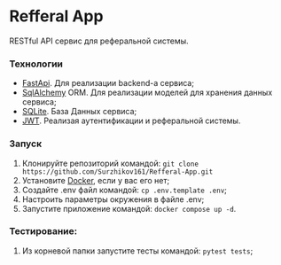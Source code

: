 # Refferal App

RESTful API сервис для реферальной системы.

### Технологии

- [FastApi](https://fastapi.tiangolo.com/). Для реализации backend-а сервиса;
- [SqlAlchemy](https://www.sqlalchemy.org/) ORM. Для реализации моделей для хранения данных сервиса;
- [SQLite](https://www.sqlite.org/). База Данных сервиса;
- [JWT](https://jwt.io/). Реализая аутентификации и реферальной системы.

### Запуск

1. Клонируйте репозиторий
   командой: `git clone https://github.com/Surzhikov161/Refferal-App.git`
2. Установите [Docker](https://docs.docker.com/engine/install/), если у вас его нет;
3. Создайте .env файл командой: `cp .env.template .env`;
4. Настроить параметры окружения в файле .env;
5. Запустите приложение командой: `docker compose up -d`.

### Тестирование:

1. Из корневой папки запустите тесты командой: `pytest tests`;

